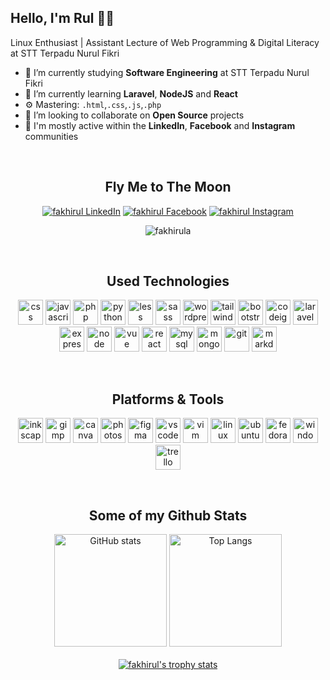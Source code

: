 ## Hello, I'm Rul 👋🏻

Linux Enthusiast | Assistant Lecture of Web Programming & Digital Literacy at STT Terpadu Nurul Fikri
- 🔭 I’m currently studying **Software Engineering** at STT Terpadu Nurul Fikri
- 🌱 I’m currently learning **Laravel**, **NodeJS** and **React**
- ⚙️ Mastering: `.html`,`.css`,`.js`,`.php`
- 👯 I’m looking to collaborate on **Open Source** projects
- 💬 I'm mostly active within the **LinkedIn**, **Facebook** and **Instagram** communities
<br>
<div align="center">
    
## Fly Me to The Moon
[![fakhirul LinkedIn](https://img.shields.io/badge/-LinkedIn-0077B5?style=flat-square&logo=linkedin&logoColor=fff)](https://www.linkedin.com/in/fakhirul-akmal/ "Fakhirul's on LinkedIn")
[![fakhirul Facebook](https://img.shields.io/badge/-Facebook-1877F2?style=flat-square&logo=facebook&logoColor=fff)](https://facebook.com/rul.haxor "Fakhirul's on Facebook")
[![fakhirul Instagram](https://img.shields.io/badge/-Instagram-E4405F?style=flat-square&logo=instagram&logoColor=fff)](https://instagram.com/fakhirula "Fakhirul's on Instagram")
<p align=center> <img src=https://komarev.com/ghpvc/?username=fakhirula&style=flat-square&color=green alt=fakhirula /> </p>
<br>
    
## Used Technologies
<p>
    <img src="https://cdn.jsdelivr.net/gh/devicons/devicon/icons/css3/css3-plain.svg" title="CSS3" alt="css" width="40" height="40" />
    <img src="https://cdn.jsdelivr.net/gh/devicons/devicon/icons/javascript/javascript-plain.svg" title="Javascript" alt="javascript" width="40" height="40" />
    <img src="https://cdn.jsdelivr.net/gh/devicons/devicon/icons/php/php-plain.svg" title="PHP" alt="php" width="40" height="40" />
    <img src="https://cdn.jsdelivr.net/gh/devicons/devicon/icons/python/python-original.svg" title="Python" alt="python" width="40" height="40" />
    <img src="https://cdn.jsdelivr.net/gh/devicons/devicon/icons/less/less-plain-wordmark.svg" title="Less" alt="less" width="40" height="40" />
    <img src="https://cdn.jsdelivr.net/gh/devicons/devicon/icons/sass/sass-original.svg" title="Sass" alt="sass" width="40" height="40" />
    <img src="https://cdn.jsdelivr.net/gh/devicons/devicon/icons/wordpress/wordpress-plain.svg" title="WordPress" alt="wordpress" width="40" height="40" />
    <img src="https://cdn.jsdelivr.net/gh/devicons/devicon/icons/tailwindcss/tailwindcss-plain.svg" title="Tailwind" alt="tailwind" width="40" height="40" />
    <img src="https://cdn.jsdelivr.net/gh/devicons/devicon/icons/bootstrap/bootstrap-original.svg" title="Bootstrap" alt="bootstrap" width="40" height="40" />
    <img src="https://cdn.jsdelivr.net/gh/devicons/devicon/icons/codeigniter/codeigniter-plain.svg" title="Codeigniter" alt="codeigniter" width="40" height="40" />
    <img src="https://cdn.jsdelivr.net/gh/devicons/devicon/icons/laravel/laravel-plain.svg" title="Laravel" alt="laravel" width="40" height="40" />
    <img src="https://cdn.jsdelivr.net/gh/devicons/devicon/icons/express/express-original.svg" title="Express" alt="express" width="40" height="40" />
    <img src="https://cdn.jsdelivr.net/gh/devicons/devicon/icons/nodejs/nodejs-plain.svg" title="Node JS" alt="node" width="40" height="40" />
    <img src="https://cdn.jsdelivr.net/gh/devicons/devicon/icons/vuejs/vuejs-original.svg" title="Vue JS" alt="vue" width="40" height="40" />
    <img src="https://cdn.jsdelivr.net/gh/devicons/devicon/icons/react/react-original.svg" title="React JS" alt="react" width="40" height="40" />
    <img src="https://cdn.jsdelivr.net/gh/devicons/devicon/icons/mysql/mysql-plain.svg" title="MySQL" alt="mysql" width="40" height="40" />
    <img src="https://cdn.jsdelivr.net/gh/devicons/devicon/icons/mongodb/mongodb-plain.svg" title="MongoDB" alt="mongo" width="40" height="40" />
    <img src="https://cdn.jsdelivr.net/gh/devicons/devicon/icons/git/git-original.svg" title="GIT" alt="git" width="40" height="40" />
    <img src="https://cdn.jsdelivr.net/gh/devicons/devicon/icons/markdown/markdown-original.svg" title="Markdown" alt="markdown" width="40" height="40" />
</p><br>
    
## Platforms & Tools
<p>
    <img src="https://cdn.jsdelivr.net/gh/devicons/devicon/icons/inkscape/inkscape-original.svg" title="Inkscape" alt="inkscape" width="40" height="40" />
    <img src="https://cdn.jsdelivr.net/gh/devicons/devicon/icons/gimp/gimp-original.svg" title="GIMP" alt="gimp" width="40" height="40" />
    <img src="https://cdn.jsdelivr.net/gh/devicons/devicon/icons/canva/canva-original.svg" title="Canva" alt="canva" width="40" height="40" />
    <img src="https://cdn.jsdelivr.net/gh/devicons/devicon/icons/photoshop/photoshop-plain.svg" title="Photoshop" alt="photoshop" width="40" height="40" />
    <img src="https://cdn.jsdelivr.net/gh/devicons/devicon/icons/figma/figma-original.svg" title="Figma" alt="figma" width="40" height="40" />
    <img src="https://cdn.jsdelivr.net/gh/devicons/devicon/icons/vscode/vscode-original.svg" title="VSCode" alt="vscode" width="40" height="40" />
    <img src="https://cdn.jsdelivr.net/gh/devicons/devicon/icons/vim/vim-original.svg" title="VIM" alt="vim" width="40" height="40" />
    <img src="https://cdn.jsdelivr.net/gh/devicons/devicon/icons/linux/linux-original.svg" title="Linux" alt="linux" width="40" height="40" />
    <img src="https://cdn.jsdelivr.net/gh/devicons/devicon/icons/ubuntu/ubuntu-plain.svg" title="Ubuntu" alt="ubuntu" width="40" height="40" />
    <img src="https://cdn.jsdelivr.net/gh/devicons/devicon/icons/fedora/fedora-original.svg" title="Fedora" alt="fedora" width="40" height="40" />
    <img src="https://cdn.jsdelivr.net/gh/devicons/devicon/icons/windows8/windows8-original.svg" title="Windows" alt="windows" width="40" height="40" />
    <img src="https://cdn.jsdelivr.net/gh/devicons/devicon/icons/trello/trello-plain.svg" title="Trello" alt="trello" width="40" height="40" />
</p>
<br>

## Some of my Github Stats
    
  <img src="https://github-readme-stats.vercel.app/api?username=fakhirula&show_icons=true&include_all_commits=true" height="180" alt="GitHub stats"  />
  <img src="https://github-readme-stats.vercel.app/api/top-langs/?username=fakhirula&layout=compact" height="180" alt="Top Langs"  />
<br><br>
<a href="https://github.com/fakhirula">
  <img align="center" src="https://github-profile-trophy.vercel.app/?username=fakhirula&column=-1" alt="fakhirul's trophy stats"/>
</a>
</div>
